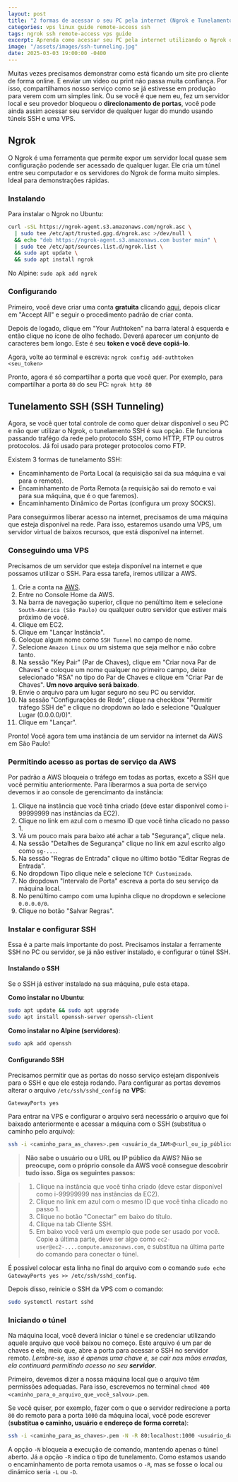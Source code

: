 ```yaml
---
layout: post
title: "2 formas de acessar o seu PC pela internet (Ngrok e Tunelamento SSH)"
categories: vps linux guide remote-access ssh
tags: ngrok ssh remote-access vps guide
excerpt: Aprenda como acessar seu PC pela internet utilizando o Ngrok ou túnel SSH com uma VPS. Veja como configurar ambas as ferramentas e melhorar o acesso remoto.
image: "/assets/images/ssh-tunneling.jpg"
date: 2025-03-03 19:00:00 -0400
---
```


Muitas vezes precisamos demonstrar como está ficando um site pro cliente de forma online. E enviar um vídeo ou print não passa muita confiança. Por isso, compartilhamos nosso serviço como se já estivesse em produção para verem com um simples link. Ou se você é que nem eu, fez um servidor local e seu provedor bloqueou o **direcionamento de portas**, você pode ainda assim acessar seu servidor de qualquer lugar do mundo usando túneis SSH e uma VPS.

## Ngrok

O Ngrok é uma ferramenta que permite expor um servidor local quase sem configuração podende ser acessado de qualquer lugar. Ele cria um túnel entre seu computador e os servidores do Ngrok de forma muito simples. Ideal para demonstrações rápidas.

### Instalando

Para instalar o Ngrok no Ubuntu:

```bash
curl -sSL https://ngrok-agent.s3.amazonaws.com/ngrok.asc \
  | sudo tee /etc/apt/trusted.gpg.d/ngrok.asc >/dev/null \
  && echo "deb https://ngrok-agent.s3.amazonaws.com buster main" \
  | sudo tee /etc/apt/sources.list.d/ngrok.list \
  && sudo apt update \
  && sudo apt install ngrok
```

No Alpine: `sudo apk add ngrok`

### Configurando

Primeiro, você deve criar uma conta **gratuita** clicando [aqui](https://dashboard.ngrok.com/signup), depois clicar em "Accept All" e seguir o procedimento padrão de criar conta.

Depois de logado, clique em "Your Authtoken" na barra lateral à esquerda e então clique no ícone de olho fechado. Deverá aparecer um conjunto de caracteres bem longo. Este é seu **token e você deve copiá-lo**.

Agora, volte ao terminal e escreva: `ngrok config add-authtoken <seu_token>`

Pronto, agora é só compartilhar a porta que você quer. Por exemplo, para compartilhar a porta `80` do seu PC:
`ngrok http 80`

## Tunelamento SSH (SSH Tunneling)

Agora, se você quer total controle de como quer deixar disponível o seu PC e não quer utilizar o Ngrok, o tunelamento SSH é sua opção. Ele funciona passando trafégo da rede pelo protocolo SSH, como HTTP, FTP ou outros protocolos. Já foi usado para proteger protocolos como FTP.

Existem 3 formas de tunelamento SSH:

- Encaminhamento de Porta Local (a requisição sai da sua máquina e vai para o remoto).
- Encaminhamento de Porta Remota (a requisição sai do remoto e vai para sua máquina, que é o que faremos).
- Encaminhamento Dinâmico de Portas (configura um proxy SOCKS).

Para conseguirmos liberar acesso na internet, precisamos de uma máquina que esteja disponível na rede. Para isso, estaremos usando uma VPS, um servidor virtual de baixos recursos, que está disponível na internet.

### Conseguindo uma VPS
 
Precisamos de um servidor que esteja disponível na internet e que possamos utilizar o SSH. Para essa tarefa, iremos utilizar a AWS.

1. Crie a conta na [AWS](https://signin.aws.amazon.com/signup?request_type=register).
2. Entre no Console Home da AWS.
3. Na barra de navegação superior, clique no penúltimo item e selecione `South-America (São Paulo)` ou qualquer outro servidor que estiver mais próximo de você.
4. Clique em EC2.
5. Clique em "Lançar Instância".
6. Coloque algum nome como `SSH Tunnel` no campo de nome.
7. Selecione `Amazon Linux` ou um sistema que seja melhor e não cobre tanto.
8. Na sessão "Key Pair" (Par de Chaves), clique em "Criar nova Par de Chaves" e coloque um nome qualquer no primeiro campo, deixe selecionado "RSA" no tipo do Par de Chaves e clique em "Criar Par de Chaves". **Um novo arquivo será baixado**.
9. Envie o arquivo para um lugar seguro no seu PC ou servidor.
10. Na sessão "Configurações de Rede", clique na checkbox "Permitir tráfego SSH de" e clique no dropdown ao lado e selecione "Qualquer Lugar (0.0.0.0/0)".
11. Clique em "Lançar".

Pronto! Você agora tem uma instância de um servidor na internet da AWS em São Paulo!

### Permitindo acesso as portas de serviço da AWS

Por padrão a AWS bloqueia o tráfego em todas as portas, exceto a SSH que você permitiu anteriormente. Para liberarmos a sua porta de serviço devemos ir ao console de gerencimanto da instância:

1. Clique na instância que você tinha criado (deve estar disponível como i-99999999 nas instâncias da EC2).
2. Clique no link em azul com o mesmo ID que você tinha clicado no passo 1.
3. Vá um pouco mais para baixo até achar a tab "Segurança", clique nela.
4. Na sessão "Detalhes de Segurança" clique no link em azul escrito algo como `sg-...`.
5. Na sessão "Regras de Entrada" clique no último botão "Editar Regras de Entrada".
6. No dropdown Tipo clique nele e selecione `TCP Customizado`.
8. No dropdown "Intervalo de Porta" escreva a porta do seu serviço da máquina local.
7. No penúltimo campo com uma lupinha clique no dropdown e selecione `0.0.0.0/0`.
8. Clique no botão "Salvar Regras".

### Instalar e configurar SSH

Essa é a parte mais importante do post. Precisamos instalar a ferramente SSH no PC ou servidor, se já não estiver instalado, e configurar o túnel SSH.

#### Instalando o SSH

Se o SSH já estiver instalado na sua máquina, pule esta etapa.

**Como instalar no Ubuntu**:

```bash
sudo apt update && sudo apt upgrade
sudo apt install openssh-server openssh-client
```

**Como instalar no Alpine (servidores)**:

```bash
sudo apk add openssh
```

#### Configurando SSH

Precisamos permitir que as portas do nosso serviço estejam disponíveis para o SSH e que ele esteja rodando. Para configurar as portas devemos alterar o arquivo `/etc/ssh/sshd_config` na **VPS**:

`GatewayPorts yes`

Para entrar na VPS e configurar o arquivo será necessário o arquivo que foi baixado anteriormente e acessar a máquina com o SSH (substitua o caminho pelo arquivo):

```bash
ssh -i <caminho_para_as_chaves>.pem <usuário_da_IAM>@<url_ou_ip_público_da_aws>
```

> **Não sabe o usuário ou o URL ou IP público da AWS? Não se preocupe, com o próprio console da AWS você consegue descobrir tudo isso. Siga os seguintes passos:**

> 1. Clique na instância que você tinha criado (deve estar disponível como i-99999999 nas instâncias da EC2).
> 2. Clique no link em azul com o mesmo ID que você tinha clicado no passo 1.
> 3. Clique no botão "Conectar" em baixo do título.
> 4. Clique na tab Cliente SSH.
> 5. Em baixo você verá um exemplo que pode ser usado por você. Copie a última parte, deve ser algo como `ec2-user@ec2-....compute.amazonaws.com`, e substitua na última parte do comando para conectar o túnel.

É possível colocar esta linha no final do arquivo com o comando `sudo echo GatewayPorts yes >> /etc/ssh/sshd_config`.

Depois disso, reinicie o SSH da VPS com o comando:

```bash
sudo systemctl restart sshd
```

### Iniciando o túnel

Na máquina local, você deverá iniciar o túnel e se credenciar utilizando aquele arquivo que você baixou no começo. Este arquivo é um par de chaves e ele, meio que, abre a porta para acessar o SSH no servidor remoto. *Lembre-se, isso é apenas uma chave e, se cair nas mãos erradas, ela continuará permitindo acesso no seu **servidor***.

Primeiro, devemos dizer a nossa máquina local que o arquivo têm permissões adequadas. Para isso, escrevemos no terminal `chmod 400 <caminho_para_o_arquivo_que_você_salvou>.pem`.

Se você quiser, por exemplo, fazer com o que o servidor redirecione a porta `80` do remoto para a porta `1000` da máquina local, você pode escrever (**substitua o caminho, usuário e endereço de forma correta**):

```bash
ssh -i <caminho_para_as_chaves>.pem -N -R 80:localhost:1000 <usuário_da_IAM>@<url_ou_ip_público_da_aws>
```

A opção `-N` bloqueia a execução de comando, mantendo apenas o túnel aberto. Já a opção `-R` indica o tipo de tunelamento. Como estamos usando o encaminhamento de porta remota usamos o `-R`, mas se fosse o local ou dinámico seria `-L` ou `-D`.


